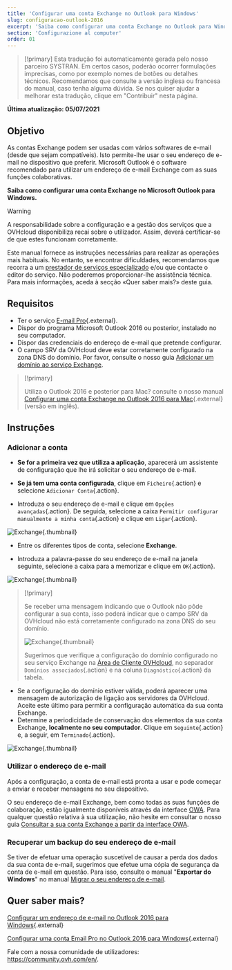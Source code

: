 ```yaml
---
title: 'Configurar uma conta Exchange no Outlook para Windows'
slug: configuracao-outlook-2016
excerpt: 'Saiba como configurar uma conta Exchange no Outlook para Windows'
section: 'Configurazione al computer'
order: 01
---
```

 
> [!primary]
> Esta tradução foi automaticamente gerada pelo nosso parceiro SYSTRAN. Em certos casos, poderão ocorrer formulações imprecisas, como por exemplo nomes de botões ou detalhes técnicos. Recomendamos que consulte a versão inglesa ou francesa do manual, caso tenha alguma dúvida. Se nos quiser ajudar a melhorar esta tradução, clique em "Contribuir" nesta página.
>
 
**Última atualização: 05/07/2021**

## Objetivo

As contas Exchange podem ser usadas com vários softwares de e-mail (desde que sejam compatíveis). Isto permite-lhe usar o seu endereço de e-mail no dispositivo que preferir. Microsoft Outlook é o software recomendado para utilizar um endereço de e-mail Exchange com as suas funções colaborativas.

**Saiba como configurar uma conta Exchange no Microsoft Outlook para Windows.**

> [!warning]
>
> A responsabilidade sobre a configuração e a gestão dos serviços que a OVHcloud disponibiliza recai sobre o utilizador. Assim, deverá certificar-se de que estes funcionam corretamente.
> 
> Este manual fornece as instruções necessárias para realizar as operações mais habituais. No entanto, se encontrar dificuldades, recomendamos que recorra a um [prestador de serviços especializado](https://partner.ovhcloud.com/pt/directory/) e/ou que contacte o editor do serviço. Não poderemos proporcionar-lhe assistência técnica. Para mais informações, aceda à secção «Quer saber mais?» deste guia.
> 

## Requisitos

- Ter o serviço [E-mail Pro](https://www.ovhcloud.com/pt/emails/){.external}.
- Dispor do programa Microsoft Outlook 2016 ou posterior, instalado no seu computador.
- Dispor das credenciais do endereço de e-mail que pretende configurar.
- O campo SRV da OVHcloud deve estar corretamente configurado na zona DNS do domínio. Por favor, consulte o nosso guia [Adicionar um domínio ao serviço Exchange](https://docs.ovh.com/gb/en/microsoft-collaborative-solutions/adding-domain-exchange/).

> [!primary]
>
> Utiliza o Outlook 2016 e posterior para Mac? consulte o nosso manual [Configurar uma conta Exchange no Outlook 2016 para Mac](https://docs.ovh.com/pt/microsoft-collaborative-solutions/configuracao-outlook-2016-mac/){.external} (versão em inglês).
>

## Instruções

### Adicionar a conta

- **Se for a primeira vez que utiliza a aplicação**, aparecerá um assistente de configuração que lhe irá solicitar o seu endereço de e-mail.

- **Se já tem uma conta configurada**, clique em `Ficheiro`{.action} e selecione `Adicionar Conta`{.action}.

- Introduza o seu endereço de e-mail e clique em `Opções avançadas`{.action}. De seguida, selecione a caixa `Permitir configurar manualmente a minha conta`{.action} e clique em `Ligar`{.action}. 

![Exchange](images/config-outlook-exchange01.png){.thumbnail}

- Entre os diferentes tipos de conta, selecione **Exchange**.

- Introduza a palavra-passe do seu endereço de e-mail na janela seguinte, selecione a caixa para a memorizar e clique em `OK`{.action}.

![Exchange](images/config-outlook-exchange02.png){.thumbnail}

> [!primary]
> 
> Se receber uma mensagem indicando que o Outlook não pôde configurar a sua conta, isso poderá indicar que o campo SRV da OVHcloud não está corretamente configurado na zona DNS do seu domínio.
> 
> ![Exchange](images/config-outlook-exchange03.png){.thumbnail}
>
> Sugerimos que verifique a configuração do domínio configurado no seu serviço Exchange na [Área de Cliente OVHcloud](https://www.ovh.com/auth/?action=gotomanager&from=https://www.ovh.pt/&ovhSubsidiary=pt), no separador `Domínios associados`{.action} e na coluna `Diagnóstico`{.action} da tabela.
>

- Se a configuração do domínio estiver válida, poderá aparecer uma mensagem de autorização de ligação aos servidores da OVHcloud. Aceite este último para permitir a configuração automática da sua conta Exchange.
- Determine a periodicidade de conservação dos elementos da sua conta Exchange, **localmente no seu computador**. Clique em `Seguinte`{.action} e, a seguir, em `Terminado`{.action}.

![Exchange](images/config-outlook-exchange04.png){.thumbnail}


### Utilizar o endereço de e-mail

Após a configuração, a conta de e-mail está pronta a usar e pode começar a enviar e receber mensagens no seu dispositivo.

O seu endereço de e-mail Exchange, bem como todas as suas funções de colaboração, estão igualmente disponíveis através da interface [OWA](https://www.ovh.pl/mail/). Para qualquer questão relativa à sua utilização, não hesite em consultar o nosso guia [Consultar a sua conta Exchange a partir da interface OWA](https://docs.ovh.com/pt/microsoft-collaborative-solutions/exchange_2016_guia_de_utilizacao_do_outlook_web_app/).

### Recuperar um backup do seu endereço de e-mail

Se tiver de efetuar uma operação suscetível de causar a perda dos dados da sua conta de e-mail, sugerimos que efetue uma cópia de segurança da conta de e-mail em questão. Para isso, consulte o manual "**Exportar do Windows**" no manual [Migrar o seu endereço de e-mail](https://docs.ovh.com/pt/emails/migrar-os-enderecos-email-manualmente/#exportar-a-partir-do-windows).


## Quer saber mais?

[Configurar um endereço de e-mail no Outlook 2016 para Windows](https://docs.ovh.com/pt/emails/configuracao-outlook-2016/){.external}

[Configurar uma conta Email Pro no Outlook 2016 para Windows](https://docs.ovh.com/pt/emails-pro/configuracao-outlook-2016/){.external}

Fale com a nossa comunidade de utilizadores: <https://community.ovh.com/en/>.
